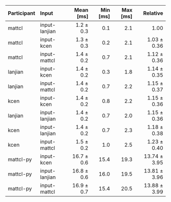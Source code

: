 | Participant | Input | Mean [ms] | Min [ms] | Max [ms] | Relative |
|:---|:---|---:|---:|---:|---:|
| mattcl | input-lanjian | 1.2 ± 0.3 | 0.1 | 2.1 | 1.00 |
| mattcl | input-kcen | 1.3 ± 0.3 | 0.2 | 2.1 | 1.03 ± 0.36 |
| mattcl | input-mattcl | 1.4 ± 0.2 | 0.7 | 2.1 | 1.12 ± 0.36 |
| lanjian | input-kcen | 1.4 ± 0.2 | 0.3 | 1.8 | 1.14 ± 0.35 |
| lanjian | input-mattcl | 1.4 ± 0.2 | 0.7 | 2.2 | 1.15 ± 0.37 |
| kcen | input-kcen | 1.4 ± 0.2 | 0.8 | 2.2 | 1.15 ± 0.36 |
| lanjian | input-lanjian | 1.4 ± 0.2 | 0.7 | 2.0 | 1.15 ± 0.36 |
| kcen | input-lanjian | 1.4 ± 0.2 | 0.7 | 2.3 | 1.18 ± 0.38 |
| kcen | input-mattcl | 1.5 ± 0.2 | 1.0 | 2.5 | 1.23 ± 0.40 |
| mattcl-py | input-kcen | 16.7 ± 0.6 | 15.4 | 19.3 | 13.74 ± 3.95 |
| mattcl-py | input-lanjian | 16.8 ± 0.6 | 16.0 | 19.5 | 13.81 ± 3.96 |
| mattcl-py | input-mattcl | 16.9 ± 0.7 | 15.4 | 20.5 | 13.88 ± 3.99 |
